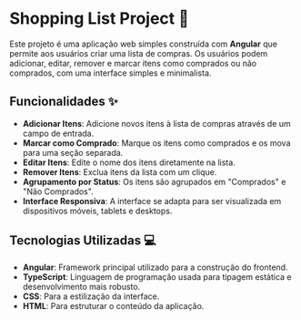 # Shopping List Project 🛒

Este projeto é uma aplicação web simples construída com **Angular** que permite aos usuários criar uma lista de compras. Os usuários podem adicionar, editar, remover e marcar itens como comprados ou não comprados, com uma interface simples e minimalista.

## Funcionalidades ✨

- **Adicionar Itens**: Adicione novos itens à lista de compras através de um campo de entrada.
- **Marcar como Comprado**: Marque os itens como comprados e os mova para uma seção separada.
- **Editar Itens**: Edite o nome dos itens diretamente na lista.
- **Remover Itens**: Exclua itens da lista com um clique.
- **Agrupamento por Status**: Os itens são agrupados em "Comprados" e "Não Comprados".
- **Interface Responsiva**: A interface se adapta para ser visualizada em dispositivos móveis, tablets e desktops.

## Tecnologias Utilizadas 💻

- **Angular**: Framework principal utilizado para a construção do frontend.
- **TypeScript**: Linguagem de programação usada para tipagem estática e desenvolvimento mais robusto.
- **CSS**: Para a estilização da interface.
- **HTML**: Para estruturar o conteúdo da aplicação.
